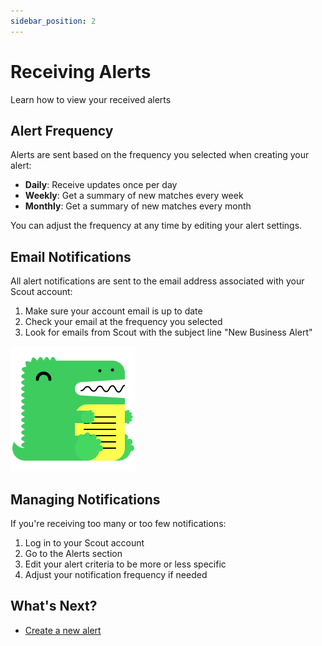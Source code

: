 ```yaml
---
sidebar_position: 2
---
```


# Receiving Alerts

Learn how to view your received alerts

## Alert Frequency

Alerts are sent based on the frequency you selected when creating your alert:

- **Daily**: Receive updates once per day
- **Weekly**: Get a summary of new matches every week
- **Monthly**: Get a summary of new matches every month

You can adjust the frequency at any time by editing your alert settings.

## Email Notifications

All alert notifications are sent to the email address associated with your Scout account:

1. Make sure your account email is up to date
2. Check your email at the frequency you selected
3. Look for emails from Scout with the subject line "New Business Alert"

![Sample Alert Email](/img/docusaurus.png)

## Managing Notifications

If you're receiving too many or too few notifications:

1. Log in to your Scout account
2. Go to the Alerts section
3. Edit your alert criteria to be more or less specific
4. Adjust your notification frequency if needed

## What's Next?

- [Create a new alert](create-alert.md)